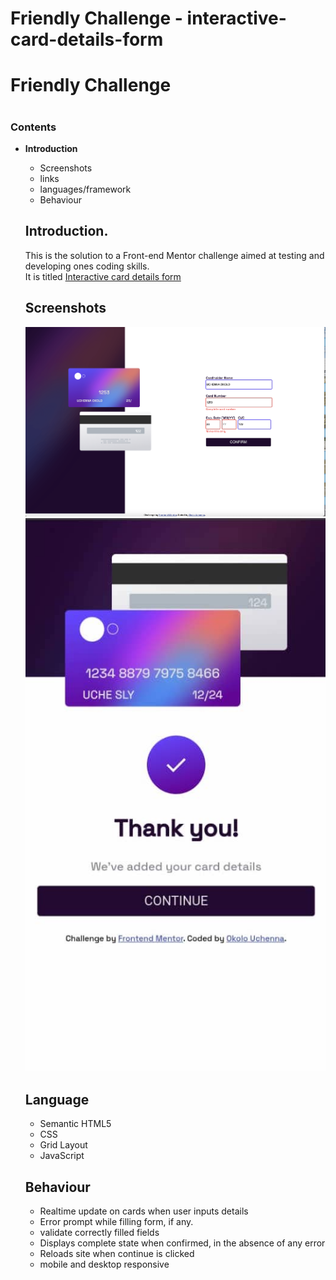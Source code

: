 # Friendly Challenge - interactive-card-details-form
<h1>Friendly Challenge<h1>

### Contents
* __Introduction__
  - Screenshots
  - links
  - languages/framework
  - Behaviour
  
  ## Introduction.
  
  This is the solution to a Front-end Mentor challenge aimed at testing and developing ones coding skills.<br>
  It is titled <a href='https://www.frontendmentor.io/challenges/interactive-card-details-form-XpS8cKZDWw'>Interactive card details form</a><br>
  
  ## Screenshots
  <img src="images/deskactive.png" alt="screenshot">
  <img src="images/completemobile.jpeg" alt="screenshot">
  
  
  ## Language
  - Semantic HTML5
  - CSS
  - Grid Layout
  - JavaScript
  
  ## Behaviour
  - Realtime update on cards when user inputs details
  - Error prompt while filling form, if any.
  - validate correctly filled fields
  - Displays complete state when confirmed, in the absence of any error
  - Reloads site when continue is clicked
  - mobile and desktop responsive
